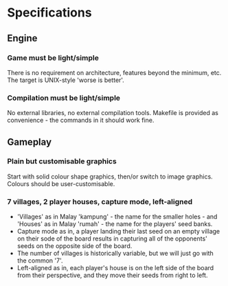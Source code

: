 
# Specifications

## Engine

### Game must be light/simple

There is no requirement on architecture, features beyond the minimum, etc.
The target is UNIX-style 'worse is better'.

### Compilation must be light/simple

No external libraries, no external compilation tools.
Makefile is provided as convenience - the commands in it should work fine.


## Gameplay

### Plain but customisable graphics

Start with solid colour shape graphics, then/or switch to image graphics.
Colours should be user-customisable.

### 7 villages, 2 player houses, capture mode, left-aligned

- 'Villages' as in Malay 'kampung' - the name for the smaller holes - and 'Houses' as in Malay 'rumah' - the name for the players' seed banks.
- Capture mode as in, a player landing their last seed on an empty village on their sode of the board results in capturing all of the opponents' seeds on the opposite side of the board.
- The number of villages is historically variable, but we will just go with the common '7'.
- Left-aligned as in, each player's house is on the left side of the board from their perspective, and they move their seeds from right to left.

